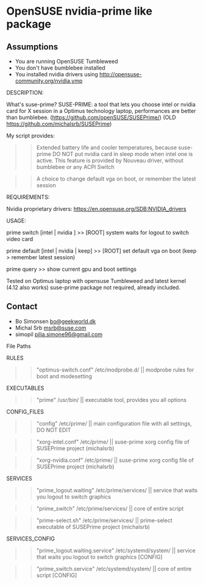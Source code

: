 OpenSUSE nvidia-prime like package
==================================

Assumptions
-----------

* You are running OpenSUSE Tumbleweed
* You don't have bumblebee installed
* You installed nvidia drivers using http://opensuse-community.org/nvidia.ymp

DESCRIPTION:

What's suse-prime?
SUSE-PRIME: a tool that lets you choose intel or nvidia card for X session in a Optimus technology laptop, performances are better than bumblebee. (https://github.com/openSUSE/SUSEPrime/)  (OLD https://github.com/michalsrb/SUSEPrime)

My script provides: 

>> Extended battery life and cooler temperatures, because suse-prime DO NOT put nvidia card in sleep mode when intel one is active. This feature is provided by Nouveau driver, without bumblebee or any ACPI Switch

>> A choice to change default vga on boot, or remember the latest session

REQUIREMENTS:

Nvidia proprietary drivers: https://en.opensuse.org/SDB:NVIDIA_drivers

USAGE:

prime switch [intel | nvidia ]           >> [ROOT] system waits for logout to switch video card

prime default [intel | nvidia | keep]    >> [ROOT] set default vga on boot (keep > remember latest session)

prime query                              >> show current gpu and boot settings

Tested on Optimus laptop with opensuse Tumbleweed and latest kernel (4.12 also works)
suse-prime package not required, already included.

Contact
-------

* Bo Simonsen <bo@geekworld.dk>
* Michal Srb <msrb@suse.com>
* simopil <pilia.simone96@gmail.com>

File Paths

RULES
>> "optimus-switch.conf"      /etc/modprobe.d/    ||  modprobe rules for boot and modesetting
        
EXECUTABLES
>> "prime"                 /usr/bin/           ||   executable tool, provides you all options
 
CONFIG_FILES
>> "config"              /etc/prime/         ||   main configuration file with all settings, DO NOT EDIT

>> "xorg-intel.conf"     /etc/prime/         ||   suse-prime xorg config file of SUSEPrime project (michalsrb)

>> "xorg-nvidia.conf"    /etc/prime/         ||   suse-prime xorg config file of SUSEPrime project (michalsrb)
 
 
 
SERVICES
 
>> "prime_logout.waiting"   /etc/prime/services/    ||   service that waits you logout to switch graphics

>> "prime_switch"           /etc/prime/services/    ||   core of entire script
 
>> "prime-select.sh"        /etc/prime/services/    ||   prime-select executable of SUSEPrime project (michalsrb)
  


SERVICES_CONFIG 

>> "prime_logout.waiting.service"    /etc/systemd/system/     ||   service that waits you logout to switch graphics [CONFIG]

>> "prime_switch.service"            /etc/systemd/system/     ||   core of entire script [CONFIG]
